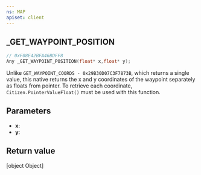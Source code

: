 ```yaml
---
ns: MAP
apiset: client
---
```

## _GET_WAYPOINT_POSITION

```c
// 0xF08E42BFA46BDFF8
Any _GET_WAYPOINT_POSITION(float* x,float* y);
```

Unlike `GET_WAYPOINT_COORDS - 0x29B30D07C3F7873B`, which returns a single value, this native returns the x and y coordinates of the waypoint separately as floats from pointer. To retrieve each coordinate, `Citizen.PointerValueFloat()` must be used with this function.

## Parameters
* **x**:
* **y**:

## Return value
[object Object]